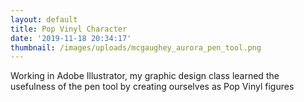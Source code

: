 ```yaml
---
layout: default
title: Pop Vinyl Character
date: '2019-11-18 20:34:17'
thumbnail: /images/uploads/mcgaughey_aurora_pen_tool.png
---
```

Working in Adobe Illustrator, my graphic design class learned the usefulness of the pen tool by creating ourselves as Pop Vinyl figures
